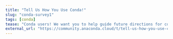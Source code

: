 ```yaml
---
title: "Tell Us How You Use Conda!"
slug: "conda-survey1"
tags: [conda]
tease: "Conda users! We want you to help guide future directions for conda."
external_url: "https://community.anaconda.cloud/t/tell-us-how-you-use-conda/44726/2"
---
```

